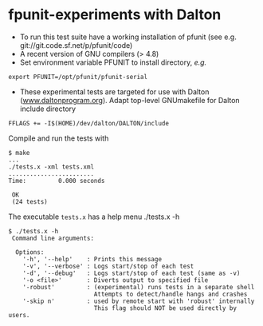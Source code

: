 fpunit-experiments with Dalton
==============================

* To run this test suite have a working installation of pfunit
     (see e.g. git://git.code.sf.net/p/pfunit/code)
* A recent version of GNU compilers (> 4.8)
* Set environment variable PFUNIT to install directory, *e.g.*
```
export PFUNIT=/opt/pfunit/pfunit-serial
```

* These experimental tests are targeted for use with Dalton (www.daltonprogram.org). Adapt top-level GNUmakefile for Dalton include directory

```
FFLAGS += -I$(HOME)/dev/dalton/DALTON/include
```

Compile and run the tests with
```
$ make
...
./tests.x -xml tests.xml
........................
Time:         0.000 seconds
  
 OK
 (24 tests)
```
The executable `tests.x` has a help menu
./tests.x -h
```
$ ./tests.x -h
 Command line arguments:
  
  Options: 
    '-h', '--help'    : Prints this message
    '-v', '--verbose' : Logs start/stop of each test
    '-d', '--debug'   : Logs start/stop of each test (same as -v)
    '-o <file>'       : Diverts output to specified file
    '-robust'         : (experimental) runs tests in a separate shell
                        Attempts to detect/handle hangs and crashes
    '-skip n'         : used by remote start with 'robust' internally
                        This flag should NOT be used directly by users.
  
```

